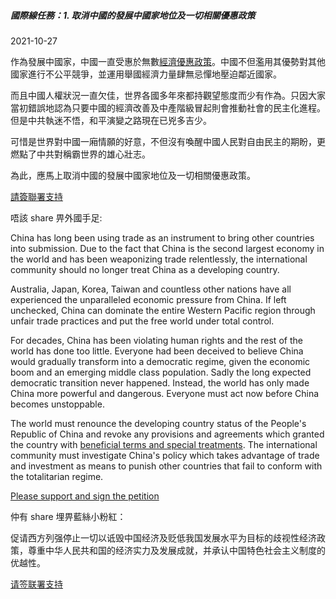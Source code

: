 ##### **國際線任務：1. 取消中國的發展中國家地位及一切相關優惠政策**

2021-10-27

作為發展中國家，中國一直受惠於無數<a href="https://www.wto.org/english/tratop_e/devel_e/dev_special_differential_provisions_e.htm" target="_blank">經濟優惠政策</a>。中國不但濫用其優勢對其他國家進行不公平競爭，並運用舉國經濟力量肆無忌憚地壓迫鄰近國家。

而且中國人權狀況一直欠佳，世界各國多年來都持觀望態度而少有作為。只因大家當初錯誤地認為只要中國的經濟改善及中產階級冒起則會推動社會的民主化進程。但是中共執迷不悟，和平演變之路現在已兇多吉少。

可惜是世界對中國一廂情願的好意，不但沒有喚醒中國人民對自由民主的期盼，更燃點了中共對稱霸世界的雄心壯志。

為此，應馬上取消中國的發展中國家地位及一切相關優惠政策。

<a href="https://chng.it/yQmLqv2rTL" target="_blank">請簽聯署支持</a>

唔該 share 畀外國手足:

China has long been using trade as an instrument to bring other countries into submission. Due to the fact that China is the second largest economy in the world and has been weaponizing trade relentlessly, the international community should no longer treat China as a developing country.

Australia, Japan, Korea, Taiwan and countless other nations have all experienced the unparalleled economic pressure from China. If left unchecked, China can dominate the entire Western Pacific region through unfair trade practices and put the free world under total control.

For decades, China has been violating human rights and the rest of the world has done too little. Everyone had been deceived to believe China would gradually transform into a democratic regime, given the economic boom and an emerging middle class population. Sadly the long expected democratic transition never happened. Instead, the world has only made China more powerful and dangerous. Everyone must act now before China becomes unstoppable.

The world must renounce the developing country status of the People's Republic of China and revoke any provisions and agreements which granted the country with <a href="https://www.wto.org/english/tratop_e/devel_e/dev_special_differential_provisions_e.htm" target="_blank">beneficial terms and special treatments</a>. The international community must investigate China's policy which takes advantage of trade and investment as means to punish other countries that fail to conform with the totalitarian regime.

<a href="https://chng.it/yQmLqv2rTL" target="_blank">Please support and sign the petition</a>

仲有 share 埋畀藍絲小粉紅：

促请西方列强停止一切以诋毁中国经济及贬低我国发展水平为目标的歧视性经济政策，尊重中华人民共和国的经济实力及发展成就，并承认中国特色社会主义制度的优越性。

<a href="https://chng.it/yQmLqv2rTL" target="_blank">请签联署支持</a>
